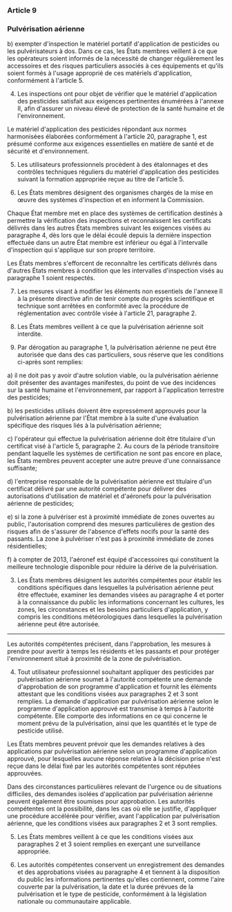 ### Article 9

### Pulvérisation aérienne

b) exempter d'inspection le matériel portatif d'application de pesticides ou les pulvérisateurs à dos. Dans ce cas, les États membres veillent à ce que les opérateurs soient informés de la nécessité de changer régulièrement les accessoires et des risques particuliers associés à ces équipements et qu'ils soient formés à l'usage approprié de ces matériels d'application, conformément à l'article 5.

4. Les inspections ont pour objet de vérifier que le matériel d'application des pesticides satisfait aux exigences pertinentes énumérées à l'annexe II, afin d'assurer un niveau élevé de protection de la santé humaine et de l'environnement.

Le matériel d'application des pesticides répondant aux normes harmonisées élaborées conformément à l'article 20, paragraphe 1, est présumé conforme aux exigences essentielles en matière de santé et de sécurité et d'environnement.

5. Les utilisateurs professionnels procèdent à des étalonnages et des contrôles techniques réguliers du matériel d'application des pesticides suivant la formation appropriée reçue au titre de l'article 5.

6. Les États membres désignent des organismes chargés de la mise en œuvre des systèmes d'inspection et en informent la Commission.

Chaque État membre met en place des systèmes de certification destinés à permettre la vérification des inspections et reconnaissent les certificats délivrés dans les autres États membres suivant les exigences visées au paragraphe 4, dès lors que le délai écoulé depuis la dernière inspection effectuée dans un autre État membre est inférieur ou égal à l'intervalle d'inspection qui s'applique sur son propre territoire.

Les États membres s'efforcent de reconnaître les certificats délivrés dans d'autres États membres à condition que les intervalles d'inspection visés au paragraphe 1 soient respectés.

7. Les mesures visant à modifier les éléments non essentiels de l'annexe II à la présente directive afin de tenir compte du progrès scientifique et technique sont arrêtées en conformité avec la procédure de réglementation avec contrôle visée à l'article 21, paragraphe 2.

1. Les États membres veillent à ce que la pulvérisation aérienne soit interdite.

1. Par dérogation au paragraphe 1, la pulvérisation aérienne ne peut être autorisée que dans des cas particuliers, sous réserve que les conditions ci-après sont remplies:

a) il ne doit pas y avoir d'autre solution viable, ou la pulvérisation aérienne doit présenter des avantages manifestes, du point de vue des incidences sur la santé humaine et l'environnement, par rapport à l'application terrestre des pesticides;

b) les pesticides utilisés doivent être expressément approuvés pour la pulvérisation aérienne par l'État membre à la suite d'une évaluation spécifique des risques liés à la pulvérisation aérienne;

c) l'opérateur qui effectue la pulvérisation aérienne doit être titulaire d'un certificat visé à l'article 5, paragraphe 2. Au cours de la période transitoire pendant laquelle les systèmes de certification ne sont pas encore en place, les États membres peuvent accepter une autre preuve d'une connaissance suffisante;

d) l'entreprise responsable de la pulvérisation aérienne est titulaire d'un certificat délivré par une autorité compétente pour délivrer des autorisations d'utilisation de matériel et d'aéronefs pour la pulvérisation aérienne de pesticides;

e) si la zone à pulvériser est à proximité immédiate de zones ouvertes au public, l'autorisation comprend des mesures particulières de gestion des risques afin de s'assurer de l'absence d'effets nocifs pour la santé des passants. La zone à pulvériser n'est pas à proximité immédiate de zones résidentielles;

f) à compter de 2013, l'aéronef est équipé d'accessoires qui constituent la meilleure technologie disponible pour réduire la dérive de la pulvérisation.

3. Les États membres désignent les autorités compétentes pour établir les conditions spécifiques dans lesquelles la pulvérisation aérienne peut être effectuée, examiner les demandes visées au paragraphe 4 et porter à la connaissance du public les informations concernant les cultures, les zones, les circonstances et les besoins particuliers d'application, y compris les conditions météorologiques dans lesquelles la pulvérisation aérienne peut être autorisée.

---

Les autorités compétentes précisent, dans l'approbation, les mesures à prendre pour avertir à temps les résidents et les passants et pour protéger l'environnement situé à proximité de la zone de pulvérisation.

4. Tout utilisateur professionnel souhaitant appliquer des pesticides par pulvérisation aérienne soumet à l'autorité compétente une demande d'approbation de son programme d'application et fournit les éléments attestant que les conditions visées aux paragraphes 2 et 3 sont remplies. La demande d'application par pulvérisation aérienne selon le programme d'application approuvé est transmise à temps à l'autorité compétente. Elle comporte des informations en ce qui concerne le moment prévu de la pulvérisation, ainsi que les quantités et le type de pesticide utilisé.

Les États membres peuvent prévoir que les demandes relatives à des applications par pulvérisation aérienne selon un programme d'application approuvé, pour lesquelles aucune réponse relative à la décision prise n'est reçue dans le délai fixé par les autorités compétentes sont réputées approuvées.

Dans des circonstances particulières relevant de l'urgence ou de situations difficiles, des demandes isolées d'application par pulvérisation aérienne peuvent également être soumises pour approbation. Les autorités compétentes ont la possibilité, dans les cas où elle se justifie, d'appliquer une procédure accélérée pour vérifier, avant l'application par pulvérisation aérienne, que les conditions visées aux paragraphes 2 et 3 sont remplies.

5. Les États membres veillent à ce que les conditions visées aux paragraphes 2 et 3 soient remplies en exerçant une surveillance appropriée.

6. Les autorités compétentes conservent un enregistrement des demandes et des approbations visées au paragraphe 4 et tiennent à la disposition du public les informations pertinentes qu'elles contiennent, comme l'aire couverte par la pulvérisation, la date et la durée prévues de la pulvérisation et le type de pesticide, conformément à la législation nationale ou communautaire applicable.
